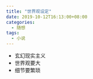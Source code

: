 ```yaml
---
title: "世界观设定"
date: 2019-10-12T16:13:00+08:00
categories:
  - 随想
tags:
  - 小说
---
```


- 玄幻现实主义
- 世界观要大
- 细节要繁琐